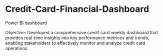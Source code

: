 # Credit-Card-Financial-Dashboard
Power BI dashboard

Objective:
Developed a comprehensive credit card weekly dashboard that provides real-time insights into key performance metrices and trends, enabling stakeholders to effectively monitor and analyze credit card operations.


